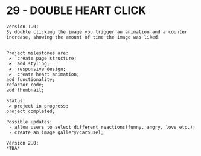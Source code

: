 # 29 - DOUBLE HEART CLICK

    Version 1.0:
    By double clicking the image you trigger an animation and a counter increase, showing the amount of time the image was liked.


    Project milestones are:
     ✔  create page structure;
     ✔  add styling;
     ✔  responsive design;
     ✔  create heart animation;
    add functionality;
    refactor code;
    add thumbnail;

    Status:
     ✔ project in progress;
    project completed;

    Possible updates:
     - allow users to select different reactions(funny, angry, love etc.);
     - create an image gallery/carousel;

    Version 2.0:
    *TBA*
